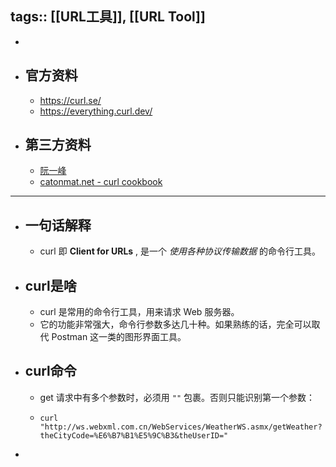 tags:: [[URL工具]], [[URL Tool]] 
---

-
- ## 官方资料
	- https://curl.se/
	- https://everything.curl.dev/
- ## 第三方资料
	- [阮一峰](https://www.ruanyifeng.com/blog/2011/09/curl.html)
	- [catonmat.net - curl cookbook](https://catonmat.net/cookbooks/curl)
- ---
- ## 一句话解释
	- curl 即 **Client for URLs** , 是一个 *使用各种协议传输数据* 的命令行工具。
- ## curl是啥
	- curl 是常用的命令行工具，用来请求 Web 服务器。
	- 它的功能非常强大，命令行参数多达几十种。如果熟练的话，完全可以取代 Postman 这一类的图形界面工具。
- ## curl命令
	- get 请求中有多个参数时，必须用 `""` 包裹。否则只能识别第一个参数：
	- ```shell
	  curl "http://ws.webxml.com.cn/WebServices/WeatherWS.asmx/getWeather?theCityCode=%E6%B7%B1%E5%9C%B3&theUserID="
	  ```
-
